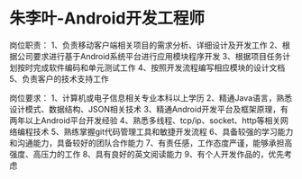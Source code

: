 朱李叶-Android开发工程师
===

岗位职责：
1、负责移动客户端相关项目的需求分析、详细设计及开发工作 
2、根据公司要求进行基于Android系统平台进行应用模块程序开发 
3、根据项目任务计划按时完成软件编码和单元测试工作 
4、按照开发流程编写相应模块的设计文档 
5、负责客户的技术支持工作 

岗位要求： 
1、计算机或电子信息相关专业本科以上学历 
2、精通Java语言，熟悉设计模式、数据结构、JSON相关技术 
3、精通Android开发平台及框架原理，有两年以上Android平台开发经验 
4、熟悉多线程、tcp/ip、socket、http等相关网络编程技术 
5、熟练掌握git代码管理工具和敏捷开发流程 
6、具备较强的学习能力和沟通能力，具备较好的团队合作能力 
7、有责任感，工作态度严谨，能够承担高强度、高压力的工作 
8、具有良好的英文阅读能力 
9、有个人开发作品的，优先考虑 
